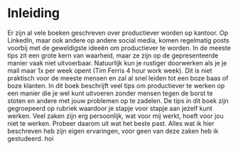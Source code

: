 # Inleiding

Er zijn al vele boeken geschreven over productiever worden op kantoor. Op LinkedIn, maar ook andere op andere social media, komen regelmatig posts voorbij met de geweldigste ideeën om productiever te worden. In de meeste tips zit een grote kern van waarheid, maar ze zijn op de gepresenteerde manier vaak niet uitvoerbaar. Natuurlijk kun je rustiger doorwerken als je je mail maar 1x per week opent (Tim Ferris 4 hour work week). Dit is niet praktisch voor de meeste mensen en zal al snel leiden tot een boze baas of boze klanten. In dit boek beschrijft veel tips om productiever te werken op een manier die je wel kunt uitvoeren zonder mensen tegen de borst te stoten en andere met jouw problemen op te zadelen. De tips in dit boek zijn gegroepeerd op rubriek waardoor je stapje voor stapje aan jezelf kunt werken. Veel zaken zijn erg persoonlijk, wat voor mij werkt, hoeft voor jou niet te werken. Probeer daarom uit wat het beste past. Alles wat ik hier beschreven heb zijn eigen ervaringen, voor geen van deze zaken heb ik gestudeerd. hoi
